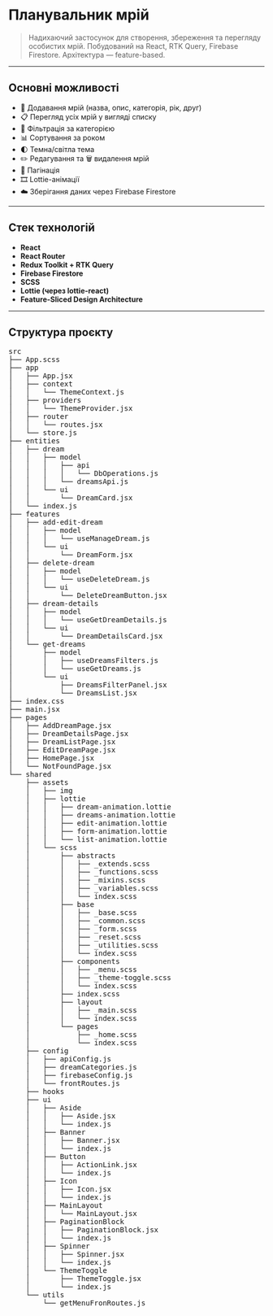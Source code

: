 # Планувальник мрій

> Надихаючий застосунок для створення, збереження та перегляду особистих мрій.
> Побудований на React, RTK Query, Firebase Firestore. Архітектура — feature-based.

---

## Основні можливості

- 📝 Додавання мрій (назва, опис, категорія, рік, друг)
- 📋 Перегляд усіх мрій у вигляді списку
- 📂 Фільтрація за категорією
- 📊 Сортування за роком
- 🌓 Темна/світла тема
- ✏️ Редагування та 🗑️ видалення мрій
- 📄 Пагінація
- 🎞️ Lottie-анімації
- ☁️ Зберігання даних через Firebase Firestore

---

## Стек технологій

- **React**
- **React Router**
- **Redux Toolkit + RTK Query**
- **Firebase Firestore**
- **SCSS**
- **Lottie (через lottie-react)**
- **Feature-Sliced Design Architecture**

---

## Структура проєкту
<pre>
src
├── App.scss
├── app
│   ├── App.jsx
│   ├── context
│   │   └── ThemeContext.js
│   ├── providers
│   │   └── ThemeProvider.jsx
│   ├── router
│   │   └── routes.jsx
│   └── store.js
├── entities
│   ├── dream
│   │   ├── model
│   │   │   ├── api
│   │   │   │   └── DbOperations.js
│   │   │   └── dreamsApi.js
│   │   └── ui
│   │       └── DreamCard.jsx
│   └── index.js
├── features
│   ├── add-edit-dream
│   │   ├── model
│   │   │   └── useManageDream.js
│   │   └── ui
│   │       └── DreamForm.jsx
│   ├── delete-dream
│   │   ├── model
│   │   │   └── useDeleteDream.js
│   │   └── ui
│   │       └── DeleteDreamButton.jsx
│   ├── dream-details
│   │   ├── model
│   │   │   └── useGetDreamDetails.js
│   │   └── ui
│   │       └── DreamDetailsCard.jsx
│   └── get-dreams
│       ├── model
│       │   ├── useDreamsFilters.js
│       │   └── useGetDreams.js
│       └── ui
│           ├── DreamsFilterPanel.jsx
│           └── DreamsList.jsx
├── index.css
├── main.jsx
├── pages
│   ├── AddDreamPage.jsx
│   ├── DreamDetailsPage.jsx
│   ├── DreamListPage.jsx
│   ├── EditDreamPage.jsx
│   ├── HomePage.jsx
│   └── NotFoundPage.jsx
└── shared
    ├── assets
    │   ├── img
    │   ├── lottie
    │   │   ├── dream-animation.lottie
    │   │   ├── dreams-animation.lottie
    │   │   ├── edit-animation.lottie
    │   │   ├── form-animation.lottie
    │   │   └── list-animation.lottie
    │   └── scss
    │       ├── abstracts
    │       │   ├── _extends.scss
    │       │   ├── _functions.scss
    │       │   ├── _mixins.scss
    │       │   ├── _variables.scss
    │       │   └── index.scss
    │       ├── base
    │       │   ├── _base.scss
    │       │   ├── _common.scss
    │       │   ├── _form.scss
    │       │   ├── _reset.scss
    │       │   ├── _utilities.scss
    │       │   └── index.scss
    │       ├── components
    │       │   ├── _menu.scss
    │       │   ├── _theme-toggle.scss
    │       │   └── index.scss
    │       ├── index.scss
    │       ├── layout
    │       │   ├── _main.scss
    │       │   └── index.scss
    │       └── pages
    │           ├── _home.scss
    │           └── index.scss
    ├── config
    │   ├── apiConfig.js
    │   ├── dreamCategories.js
    │   ├── firebaseConfig.js
    │   └── frontRoutes.js
    ├── hooks
    ├── ui
    │   ├── Aside
    │   │   ├── Aside.jsx
    │   │   └── index.js
    │   ├── Banner
    │   │   ├── Banner.jsx
    │   │   └── index.js
    │   ├── Button
    │   │   ├── ActionLink.jsx
    │   │   └── index.js
    │   ├── Icon
    │   │   ├── Icon.jsx
    │   │   └── index.js
    │   ├── MainLayout
    │   │   └── MainLayout.jsx
    │   ├── PaginationBlock
    │   │   ├── PaginationBlock.jsx
    │   │   └── index.js
    │   ├── Spinner
    │   │   ├── Spinner.jsx
    │   │   └── index.js
    │   └── ThemeToggle
    │       ├── ThemeToggle.jsx
    │       └── index.js
    └── utils
        └── getMenuFronRoutes.js
</pre>